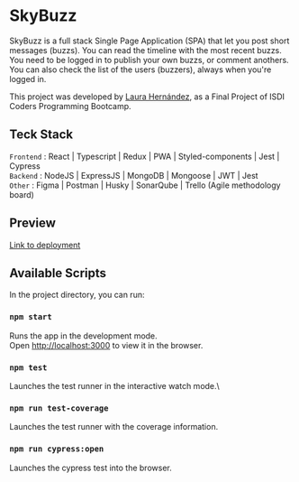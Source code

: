# SkyBuzz

SkyBuzz is a full stack Single Page Application (SPA) that let you post short messages (buzzs).
You can read the timeline with the most recent buzzs.
You need to be logged in to publish your own buzzs, or comment anothers.
You can also check the list of the users (buzzers), always when you're logged in.

This project was developed by [Laura Hernández](https://github.com/LauraHEVA), as a Final Project of ISDI Coders Programming Bootcamp.

## Teck Stack

`Frontend` : React | Typescript | Redux | PWA | Styled-components | Jest | Cypress \
`Backend` : NodeJS | ExpressJS | MongoDB | Mongoose | JWT | Jest \
`Other` : Figma | Postman | Husky | SonarQube | Trello (Agile methodology board)

## Preview

[Link to deployment](https://skybuzz-laura-hernandez.netlify.app/)

## Available Scripts

In the project directory, you can run:

### `npm start`

Runs the app in the development mode.\
Open [http://localhost:3000](http://localhost:3000) to view it in the browser.

### `npm test`

Launches the test runner in the interactive watch mode.\

### `npm run test-coverage`

Launches the test runner with the coverage information.

### `npm run cypress:open`

Launches the cypress test into the browser.
